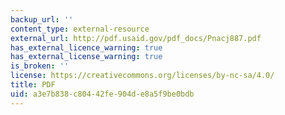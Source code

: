 ```yaml
---
backup_url: ''
content_type: external-resource
external_url: http://pdf.usaid.gov/pdf_docs/Pnacj887.pdf
has_external_licence_warning: true
has_external_license_warning: true
is_broken: ''
license: https://creativecommons.org/licenses/by-nc-sa/4.0/
title: PDF
uid: a3e7b838-c804-42fe-904d-e8a5f9be0bdb
---
```

